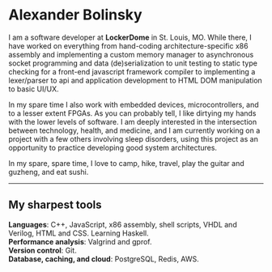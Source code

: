 # Alexander Bolinsky

I am a software developer at **LockerDome** in St. Louis, MO. While there, I have worked on everything from hand-coding architecture-specific x86 assembly and implementing a custom memory manager to asynchronous socket programming and data (de)serialization to unit testing to static type checking for a front-end javascript framework compiler to implementing a lexer/parser to api and application development to HTML DOM manipulation to basic UI/UX.

In my spare time I also work with embedded devices, microcontrollers, and to a lesser extent FPGAs. As you can probably tell, I like dirtying my hands with the lower levels of software. I am deeply interested in the intersection between technology, health, and medicine, and I am currently working on a project with a few others involving sleep disorders, using this project as an opportunity to practice developing good system architectures.

In my spare, spare time, I love to camp, hike, travel, play the guitar and guzheng, and eat sushi.

___
## My sharpest tools
**Languages**: C++, JavaScript, x86 assembly, shell scripts, VHDL and Verilog, HTML and CSS. Learning Haskell.  
**Performance analysis**: Valgrind and gprof.  
**Version control**: Git.  
**Database, caching, and cloud**: PostgreSQL, Redis, AWS.
